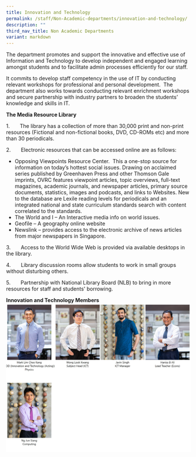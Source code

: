 ```yaml
---
title: Innovation and Technology
permalink: /staff/Non-Academic-departments/innovation-and-technology/
description: ""
third_nav_title: Non Academic Departments
variant: markdown
---
```

The department promotes and support the innovative and effective use of Information and Technology to develop independent and engaged learning amongst students and to facilitate admin processes efficiently for our staff.

It commits to develop staff competency in the use of IT by conducting relevant workshops for professional and personal development.  The department also works towards conducting relevant enrichment workshops and secure partnership with industry partners to broaden the students’ knowledge and skills in IT.

**The Media Resource Library**

1.       The library has a collection of more than 30,000 print and non-print resources (Fictional and non-fictional books, DVD, CD-ROMs etc) and more than 30 periodicals.

2.       Electronic resources that can be accessed online are as follows:

*   Opposing Viewpoints Resource Center.  This a one-stop source for information on today’s hottest social issues. Drawing on acclaimed series published by Greenhaven Press and other Thomson Gale imprints, OVRC features viewpoint articles, topic overviews, full-text magazines, academic journals, and newspaper articles, primary source documents, statistics, images and podcasts, and links to Websites. New to the database are Lexile reading levels for periodicals and an integrated national and state curriculum standards search with content correlated to the standards.
*   The World and I – An Interactive media info on world issues.
*   Geofile – A geography online website
*   Newslink – provides access to the electronic archive of news articles from major newspapers in Singapore.

3.       Access to the World Wide Web is provided via available desktops in the library.

4.       Library discussion rooms allow students to work in small groups without disturbing others.

5.       Partnership with National Library Board (NLB) to bring in more resources for staff and students' borrowing.
	
**Innovation and Technology Members**
![](/images/2024_ICT_Dept.jpg)